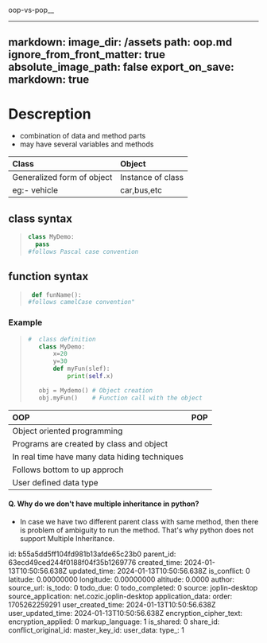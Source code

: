 oop-vs-pop__

---
markdown:
  image_dir: /assets
  path: oop.md
  ignore_from_front_matter: true
  absolute_image_path: false
export_on_save:
  markdown: true
---

# Descreption

+ combination of data and method parts
+ may have several variables and methods

|Class|Object|
|:---|:---|
|Generalized form of object|Instance of class|
|eg:- vehicle|car,bus,etc|

## class syntax

> ```python
> class MyDemo:
>   pass
> #follows Pascal case convention
> ```

## function syntax

> ```python
>  def funName():
> #follows camelCase convention"
> ```
> 
### Example

>```python
>#  class definition
>    class MyDemo:
>        x=20
>        y=30
>        def myFun(slef):
>            print(self.x)
>
>    obj = Mydemo() # Object creation
>    obj.myFun()    # Function call with the object
>```



|OOP|POP|
|:---|:---|
|Object oriented programming||
|Programs are created by class and object||
|In real time have many data hiding techniques||
|Follows bottom to up approch||
|User defined data type||

#### Q. Why do we don't have multiple inheritance in python?

+ In case we have two different parent class with same method, then there is problem of ambiguity to run the method. That's why python does not support Multiple Inheritance.

id: b55a5dd5ff104fd981b13afde65c23b0
parent_id: 63ecd49ced244f0188f04f35b1269776
created_time: 2024-01-13T10:50:56.638Z
updated_time: 2024-01-13T10:50:56.638Z
is_conflict: 0
latitude: 0.00000000
longitude: 0.00000000
altitude: 0.0000
author: 
source_url: 
is_todo: 0
todo_due: 0
todo_completed: 0
source: joplin-desktop
source_application: net.cozic.joplin-desktop
application_data: 
order: 1705262259291
user_created_time: 2024-01-13T10:50:56.638Z
user_updated_time: 2024-01-13T10:50:56.638Z
encryption_cipher_text: 
encryption_applied: 0
markup_language: 1
is_shared: 0
share_id: 
conflict_original_id: 
master_key_id: 
user_data: 
type_: 1